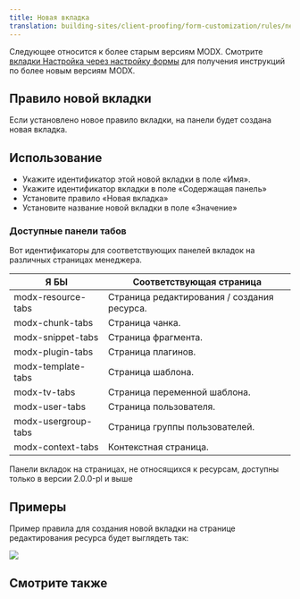 ```yaml
---
title: Новая вкладка
translation: building-sites/client-proofing/form-customization/rules/new-tab
---
```


Следующее относится к более старым версиям MODX. Смотрите [вкладки Настройка через настройку формы](building-sites/client-proofing/form-customization/tabs) для получения инструкций по более новым версиям MODX.

## Правило новой вкладки

Если установлено новое правило вкладки, на панели будет создана новая вкладка.

## Использование

- Укажите идентификатор этой новой вкладки в поле «Имя».
- Укажите идентификатор вкладки в поле «Содержащая панель»
- Установите правило «Новая вкладка»
- Установите название новой вкладки в поле «Значение»

### Доступные панели табов

Вот идентификаторы для соответствующих панелей вкладок на различных страницах менеджера.

| Я БЫ                | Соответствующая страница                    |
| ------------------- | ------------------------------------------- |
| modx-resource-tabs  | Страница редактирования / создания ресурса. |
| modx-chunk-tabs     | Страница чанка.                             |
| modx-snippet-tabs   | Страница фрагмента.                         |
| modx-plugin-tabs    | Страница плагинов.                          |
| modx-template-tabs  | Страница шаблона.                           |
| modx-tv-tabs        | Страница переменной шаблона.                |
| modx-user-tabs      | Страница пользователя.                      |
| modx-usergroup-tabs | Страница группы пользователей.              |
| modx-context-tabs   | Контекстная страница.                       |

Панели вкладок на страницах, не относящихся к ресурсам, доступны только в версии 2.0.0-pl и выше

## Примеры

Пример правила для создания новой вкладки на странице редактирования ресурса будет выглядеть так:

![](/download/attachments/18678099/rule-tabNew.png?version=1&modificationDate=1279290789000)

## Смотрите также

